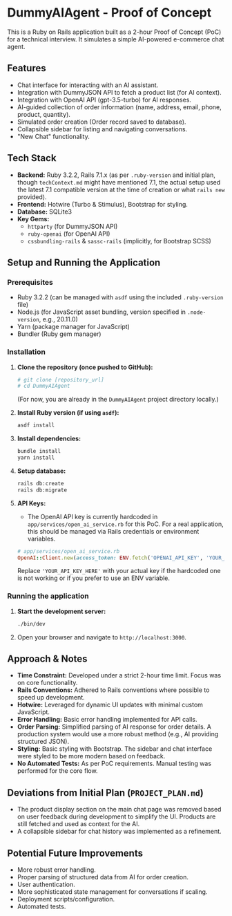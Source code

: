 # DummyAIAgent - Proof of Concept

This is a Ruby on Rails application built as a 2-hour Proof of Concept (PoC) for a technical interview. It simulates a simple AI-powered e-commerce chat agent.

## Features
*   Chat interface for interacting with an AI assistant.
*   Integration with DummyJSON API to fetch a product list (for AI context).
*   Integration with OpenAI API (gpt-3.5-turbo) for AI responses.
*   AI-guided collection of order information (name, address, email, phone, product, quantity).
*   Simulated order creation (Order record saved to database).
*   Collapsible sidebar for listing and navigating conversations.
*   "New Chat" functionality.

## Tech Stack
*   **Backend:** Ruby 3.2.2, Rails 7.1.x (as per `.ruby-version` and initial plan, though `techContext.md` might have mentioned 7.1, the actual setup used the latest 7.1 compatible version at the time of creation or what `rails new` provided).
*   **Frontend:** Hotwire (Turbo & Stimulus), Bootstrap for styling.
*   **Database:** SQLite3
*   **Key Gems:**
    *   `httparty` (for DummyJSON API)
    *   `ruby-openai` (for OpenAI API)
    *   `cssbundling-rails` & `sassc-rails` (implicitly, for Bootstrap SCSS)

## Setup and Running the Application

### Prerequisites
*   Ruby 3.2.2 (can be managed with `asdf` using the included `.ruby-version` file)
*   Node.js (for JavaScript asset bundling, version specified in `.node-version`, e.g., 20.11.0)
*   Yarn (package manager for JavaScript)
*   Bundler (Ruby gem manager)

### Installation
1.  **Clone the repository (once pushed to GitHub):**
    ```bash
    # git clone [repository_url]
    # cd DummyAIAgent
    ```
    (For now, you are already in the `DummyAIAgent` project directory locally.)

2.  **Install Ruby version (if using `asdf`):**
    ```bash
    asdf install
    ```

3.  **Install dependencies:**
    ```bash
    bundle install
    yarn install
    ```

4.  **Setup database:**
    ```bash
    rails db:create
    rails db:migrate
    ```

5.  **API Keys:**
    *   The OpenAI API key is currently hardcoded in `app/services/open_ai_service.rb` for this PoC. For a real application, this should be managed via Rails credentials or environment variables.
    ```ruby
    # app/services/open_ai_service.rb
    OpenAI::Client.new(access_token: ENV.fetch('OPENAI_API_KEY', 'YOUR_API_KEY_HERE'))
    ```
    Replace `'YOUR_API_KEY_HERE'` with your actual key if the hardcoded one is not working or if you prefer to use an ENV variable.

### Running the application
1.  **Start the development server:**
    ```bash
    ./bin/dev
    ```
2.  Open your browser and navigate to `http://localhost:3000`.

## Approach & Notes
*   **Time Constraint:** Developed under a strict 2-hour time limit. Focus was on core functionality.
*   **Rails Conventions:** Adhered to Rails conventions where possible to speed up development.
*   **Hotwire:** Leveraged for dynamic UI updates with minimal custom JavaScript.
*   **Error Handling:** Basic error handling implemented for API calls.
*   **Order Parsing:** Simplified parsing of AI response for order details. A production system would use a more robust method (e.g., AI providing structured JSON).
*   **Styling:** Basic styling with Bootstrap. The sidebar and chat interface were styled to be more modern based on feedback.
*   **No Automated Tests:** As per PoC requirements. Manual testing was performed for the core flow.

## Deviations from Initial Plan (`PROJECT_PLAN.md`)
*   The product display section on the main chat page was removed based on user feedback during development to simplify the UI. Products are still fetched and used as context for the AI.
*   A collapsible sidebar for chat history was implemented as a refinement.

## Potential Future Improvements
*   More robust error handling.
*   Proper parsing of structured data from AI for order creation.
*   User authentication.
*   More sophisticated state management for conversations if scaling.
*   Deployment scripts/configuration.
*   Automated tests.
